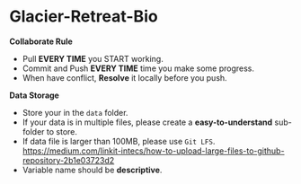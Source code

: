 # Glacier-Retreat-Bio

**Collaborate Rule**
- Pull **EVERY TIME** you START working.
- Commit and Push **EVERY TIME** time you make some progress.
- When have conflict, **Resolve** it locally before you push.

**Data Storage**
- Store your in the `data` folder.
- If your data is in multiple files, please create a **easy-to-understand** sub-folder to store.
- If data file is larger than 100MB, please use `Git LFS`. https://medium.com/linkit-intecs/how-to-upload-large-files-to-github-repository-2b1e03723d2
- Variable name should be **descriptive**.
